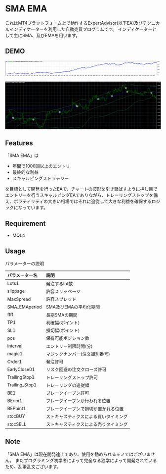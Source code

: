 # SMA EMA

これはMT4プラットフォーム上で動作するExpertAdvisor(以下EA)及びテクニカルインディケーターを利用した自動売買プログラムです。
インディケーターとして主にSMA、及びEMAを用います。

## DEMO

![損益](https://github.com/nuta01/SMA-EMA/blob/master/SMA%20EMA/2019-04-03_01h58_01.png?raw=true "最適化した損益の中で最も良かったもの")

![エントリー](https://github.com/nuta01/SMA-EMA/blob/master/SMA%20EMA/2020-04-05_23h23_06.png?raw=true "エントリーの様子")

## Features

「SMA EMA」は

* 年間で1000回以上のエントリ
* 最終的な利益
* スキャルピングストラテジー

を目標として開発を行ったEAで、チャートの波形を引き延ばすように押し目でエントリーを行うスキャルピングEAでありながら、トレーリングストップを備え、ボラティリティの大きい相場ではそれに追従して大きな利益を確保するロジックになっています。


## Requirement

* MQL4

## Usage

パラメーターの説明

|パラメーター名|説明|
|:---|:---|
|Lots1|発注するlot数|
|slippage|許容スリッページ|
|MaxSpread|許容スプレッド|
|SMA_EMAperiod|SMA及びEMAの平均化期間|
|ffff|長期SMAの期間|
|TP1|利確幅(ポイント)|
|SL1|損切幅(ポイント)|
|pos|保有可能ポジション数|
|interval|エントリー制限時間(分)|
|magic1|マジックナンバー(注文識別番号)|
|Order1|発注許可|
|EarlyClose01|リスク回避の注文クローズ許可|
|TrailingStop1|トレーリングストップ許可|
|Trailing_Stop1|トレーリングの追従幅|
|BE1|ブレークイーブン許可|
|BErim1|ブレークイーブンが行われる位置|
|BEPoint1|ブレークイーブンで損切が置かれる位置|
|stocBUY|ストキャスティクスによる買いタイミング|
|stocSELL|ストキャスティクスによる売りタイミング|

## Note

「SMA EMA」は現在開発途上であり、使用を勧められるモノではございません。
またプログラミング初学者によって完全なる独学によって開発されているため、乱筆乱文ございます。
